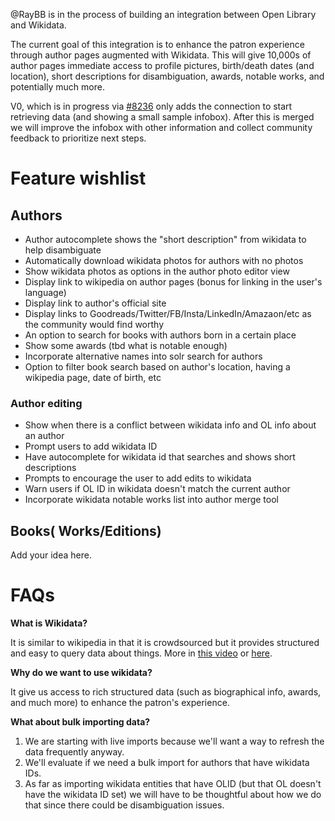 @RayBB is in the process of building an integration between Open Library and Wikidata.

The current goal of this integration is to enhance the patron experience through author pages augmented with Wikidata. This will give 10,000s of author pages immediate access to profile pictures, birth/death dates (and location), short descriptions for disambiguation, awards, notable works, and potentially much more.

V0, which is in progress via [#8236](https://github.com/internetarchive/openlibrary/pull/8236) only adds the connection to start retrieving data (and showing a small sample infobox). After this is merged we will improve the infobox with other information and collect community feedback to prioritize next steps.

# Feature wishlist

## Authors
* Author autocomplete shows the "short description" from wikidata to help disambiguate
* Automatically download wikidata photos for authors with no photos
* Show wikidata photos as options in the author photo editor view
* Display link to wikipedia on author pages (bonus for linking in the user's language)
* Display link to author's official site
* Display links to Goodreads/Twitter/FB/Insta/LinkedIn/Amazaon/etc as the community would find worthy
* An option to search for books with authors born in a certain place
* Show some awards (tbd what is notable enough)
* Incorporate alternative names into solr search for authors
* Option to filter book search based on author's location, having a wikipedia page, date of birth, etc

### Author editing
* Show when there is a conflict between wikidata info and OL info about an author
* Prompt users to add wikidata ID
* Have autocomplete for wikidata id that searches and shows short descriptions
* Prompts to encourage the user to add edits to wikidata
* Warn users if OL ID in wikidata doesn't match the current author
* Incorporate wikidata notable works list into author merge tool

## Books( Works/Editions)
Add your idea here.


# FAQs
**What is Wikidata?**

It is similar to wikipedia in that it is crowdsourced but it provides structured and easy to query data about things. More in [this video](https://www.youtube.com/watch?v=m_9_23jXPoE) or [here](https://www.wikidata.org/wiki/Wikidata:Introduction).

**Why do we want to use wikidata?**

It give us access to rich structured data (such as biographical info, awards, and much more) to enhance the patron's experience.

**What about bulk importing data?**

1. We are starting with live imports because we'll want a way to refresh the data frequently anyway.
2. We'll evaluate if we need a bulk import for authors that have wikidata IDs.
3. As far as importing wikidata entities that have OLID (but that OL doesn't have the wikidata ID set) we will have to be thoughtful about how we do that since there could be disambiguation issues. 